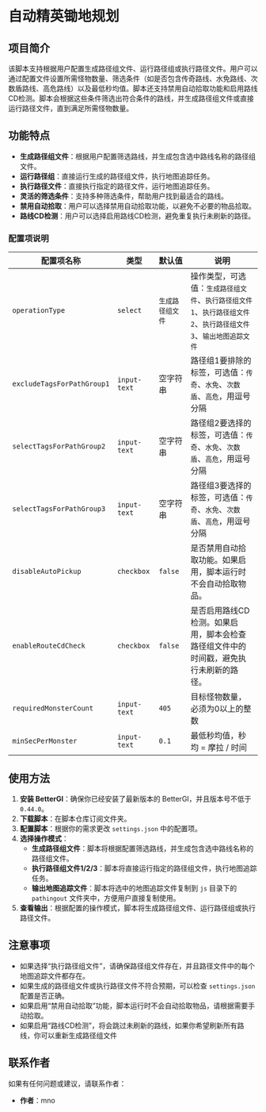 # 自动精英锄地规划

## 项目简介
该脚本支持根据用户配置生成路径组文件、运行路径组或执行路径文件。用户可以通过配置文件设置所需怪物数量、筛选条件（如是否包含传奇路线、水免路线、次数盾路线、高危路线）以及最低秒均值。脚本还支持禁用自动拾取功能和启用路线CD检测。脚本会根据这些条件筛选出符合条件的路线，并生成路径组文件或直接运行路径文件，直到满足所需怪物数量。

## 功能特点
- **生成路径组文件**：根据用户配置筛选路线，并生成包含选中路线名称的路径组文件。
- **运行路径组**：直接运行生成的路径组文件，执行地图追踪任务。
- **执行路径文件**：直接执行指定的路径文件，运行地图追踪任务。
- **灵活的筛选条件**：支持多种筛选条件，帮助用户找到最适合的路线。
- **禁用自动拾取**：用户可以选择禁用自动拾取功能，以避免不必要的物品拾取。
- **路线CD检测**：用户可以选择启用路线CD检测，避免重复执行未刷新的路径。

### 配置项说明

| 配置项名称               | 类型         | 默认值                     | 说明                                                                 |
|--------------------------|--------------|----------------------------|----------------------------------------------------------------------|
| `operationType`          | `select`     | `生成路径组文件`           | 操作类型，可选值：`生成路径组文件`、`执行路径组文件1`、`执行路径组文件2`、`执行路径组文件3`、`输出地图追踪文件` |
| `excludeTagsForPathGroup1` | `input-text` | 空字符串                   | 路径组1要排除的标签，可选值：`传奇`、`水免`、`次数盾`、`高危`，用逗号分隔 |
| `selectTagsForPathGroup2`  | `input-text` | 空字符串                   | 路径组2要选择的标签，可选值：`传奇`、`水免`、`次数盾`、`高危`，用逗号分隔 |
| `selectTagsForPathGroup3`  | `input-text` | 空字符串                   | 路径组3要选择的标签，可选值：`传奇`、`水免`、`次数盾`、`高危`，用逗号分隔 |
| `disableAutoPickup`       | `checkbox`   | `false`                    | 是否禁用自动拾取功能。如果启用，脚本运行时不会自动拾取物品。          |
| `enableRouteCdCheck`      | `checkbox`   | `false`                    | 是否启用路线CD检测。如果启用，脚本会检查路径组文件中的时间戳，避免执行未刷新的路径。 |
| `requiredMonsterCount`    | `input-text` | `405`                      | 目标怪物数量，必须为0以上的整数                                      |
| `minSecPerMonster`        | `input-text` | `0.1`                      | 最低秒均值，秒均 = 摩拉 / 时间                                       |

## 使用方法
1. **安装 BetterGI**：确保你已经安装了最新版本的 BetterGI，并且版本号不低于 `0.44.0`。
2. **下载脚本**：在脚本仓库订阅文件夹。
3. **配置脚本**：根据你的需求更改 `settings.json` 中的配置项。
4. **选择操作模式**：
   - **生成路径组文件**：脚本将根据配置筛选路线，并生成包含选中路线名称的路径组文件。
   - **执行路径组文件1/2/3**：脚本将直接运行指定的路径组文件，执行地图追踪任务。
   - **输出地图追踪文件**：脚本将选中的地图追踪文件复制到 `js` 目录下的 `pathingout` 文件夹中，方便用户直接复制使用。
5. **查看输出**：根据配置的操作模式，脚本将生成路径组文件、运行路径组或执行路径文件。

## 注意事项
- 如果选择“执行路径组文件”，请确保路径组文件存在，并且路径文件中的每个地图追踪文件都存在。
- 如果生成的路径组文件或执行路径文件不符合预期，可以检查 `settings.json` 配置是否正确。
- 如果启用“禁用自动拾取”功能，脚本运行时不会自动拾取物品，请根据需要手动拾取。
- 如果启用“路线CD检测”，将会跳过未刷新的路线，如果你希望刷新所有路线，你可以重新生成路径组文件

## 联系作者
如果有任何问题或建议，请联系作者：
- **作者**：mno
